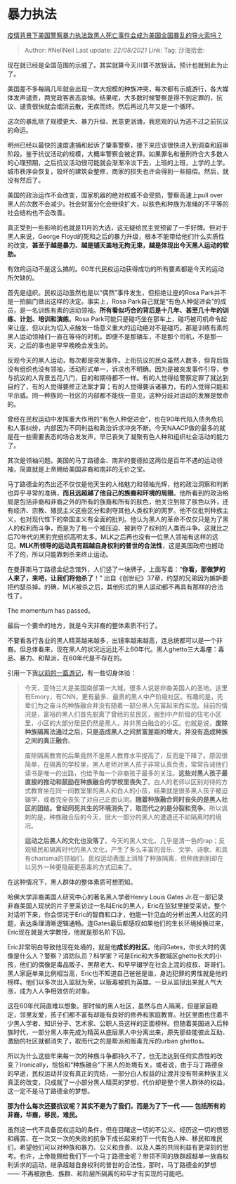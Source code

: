# 暴力执法
[疫情背景下美国警察暴力执法致黑人死亡事件会成为美国全国暴乱的导火索吗？](https://www.zhihu.com/question/397908943/answer/1259573750)

> Author: #NellNell
> Last update: *22/08/2021*
> Link:
> Tag:
> 沙海拾金:

现在就已经是全国范围的示威了。其实就算今天川普不放狠话，预计也就到此为止了。

美国差不多每隔几年就会出现一次大规模的种族冲突，每次都有示威游行，各大媒体发声谴责，两党政客表态哀悼。结果呢，大多数时候警察是得不到定罪的，抗议、谴责很快就会烟消云散，无疾而终。然后再过几年又是一个循环。

这次的暴乱除了规模更大、暴力升级、民意更汹涌，我悲观的认为逃不过之前抗议的命运。

明州已经以最快的速度逮捕和起诉了肇事警察，接下来应该很快进入到调查和庭审阶段。鉴于抗议活动的规模，大概率警察会被定罪。如果罪名和量刑符合大多数人的心理预期，之后抗议活动很可能就会渐渐冷淡下去，上班的上班，上学的上学。城市秩序会恢复，毁坏的建筑会整修，商家的损失也许会得到一些赔偿。然后，就没有然后了。

美国的政治运作不会改变，国家机器的绝对权威不会受损，警察高速上pull over黑人的次数不会减少。社会财富分化会继续扩大，以肤色和种族为准绳的不平等的社会结构也不会改善。

真正受到一些影响的也就是11月的大选，这无疑给民主党预留了一手好牌。但对于黑人来说，George Floyd的死和之后的暴力升级，根本不能带给他们什么实质性的改变。**甚至于越是暴力、越是铺天盖地无拘无束，越是体现出今天黑人运动的软肋。**

有效的运动不是这么搞的。60年代民权运动获得成功的所有要素都是今天的运动所欠缺的。

首先是组织。民权运动虽然也是以“偶然”事件发生，但拒绝让座的Rosa Park并不是一拍脑门做出这样的决定。事实上，Rosa Park自己就是“有色人种促进会”的成员，是一名训练有素的运动领袖。**所有看似巧合的背后是十几年、甚至几十年的训练、计划、培训和演练**。Rosa Park可能只是碰巧坐在那车上，碰巧被司机命令起来让座，但以此为切入点触发一场意义重大的运动绝对不是碰巧。那是训练有素的黑人运动领袖们一直在等待的时机。即便不是那辆车，不是那个司机，不是那一天，之后的事也是早早晚晚会发生的。

反观今天的黑人运动，每次都是突发事件。上街抗议的民众虽然人数多，但背后既没有组织也没有领袖，活动形式单一，诉求也不明确。因为是被突发事件引导，参与抗议的人背景五花八门，目的和期待都不一样。有的人觉得给警察定罪了就达到目的了，有的人觉得要修正法案才算；有的人觉得要诉诸暴力，有的人觉得只能和平示威。同一种族同一社区的内部都不能统一意见，这种分歧对运动的发展是致命的。

曾经在民权运动中发挥重大作用的“有色人种促进会”，也在90年代陷入债务危机和人事纠纷，内部因为不同利益和政治诉求冲突不断。今天NAACP做的最多的就是在一些需要表态的场合发发声，早已丧失了凝聚有色人种和组织社会活动的能力了。

其次是领袖问题。美国的马丁路德金、南非的曼德拉这两位是百年不遇的运动领袖，简直就是上帝赐给美国非裔和南非的无价之宝。

马丁路德金的杰出还不仅仅是他天生的人格魅力和领袖光辉，他的政治洞察和判断也异乎寻常的准确，**而且远超越了他自己的族裔和环境的局限**。他所看到的政治格局是包括非裔和非裔之外的所有的族裔和所有的肤色，他关注到除了肤色以外，还有经济、宗教、殖民主义这些区分和剥夺其他人类权利的网罗。他不仅批判种族主义，也对现代性下的帝国主义有全面的批判。他认为黑人的革命不仅仅只是为了黑人的权利而斗争，而是为了每一个被压迫、被剥夺了权利的人类而斗争。这就比之后70年代的黑豹党组织高明太多。MLK之后再也没有一位黑人领袖有这样的远见。**MLK所领导的运动具有超越自身权利的普世的合法性**，这是美国政府也撼动不了的，所以只能靠刺杀来终止运动。

在曼菲斯马丁路德金纪念馆外，人们竖了一块牌子，上面写着：“**你看，那做梦的人来了，来吧，让我们将他杀了**！” 出自《创世纪》37章，约瑟的兄弟因为嫉妒要把约瑟杀掉。的确，MLK被杀之后，其他形式的黑人运动都不再具有那样的合法性了。

The momentum has passed。

最后一个要命的地方，就是今天非裔的整体素质不行了。

不要看各行各业的黑人精英越来越多，出镜率越来越高，连总统都可以是一个非裔。但总体看来，现在黑人的状况远远比不上60年代。黑人ghetto三大毒瘤：毒品、暴力、和帮派，在60年代是不存在的。

引用一下我[以前的一篇游记](https://zhuanlan.zhihu.com/p/55510867)，有一些切身体验：

> 今天，亚特兰大是美国南部第一大城，很多人说是非裔美国人的圣地。这里有Emory，有CNN，更有最多、最贵的黑人中产阶级社区。有趣的是，先辈们为之奋斗的种族融合并没有随着一部分黑人先富起来而实现。目前的情况是，富裕的黑人们首先脱离了曾经的贫民区，搬到中产阶级的住宅小区里，小区的大部分居民仍然是黑人，并非黑白融合的小区。也就是说，**废除种族隔离法通过之后，只是造成黑人之间贫富差距的增大，并没有造成种族之间的真正融合**。
>
> 废除隔离教育的后果竟然不是黑人教育水平提高了，反而是下降了。原因很简单，在隔离的学校里，黑人老师对黑人孩子非常认真负责，常常告诫他们读书是唯一的出路，也给予每一个非裔孩子最多的关注。**这些对黑人孩子最直接的推动和鼓励在种族融合的学校里丧失了**。白人的老师以区别对待的方式教育坐在同一间教室里的黑人和白人的小孩，结果就是很多黑人孩子被迫辍学，或者完全丧失了对自己正面认同。**随着种族融合同时丧失的是黑人社区的团结。曾经同死共生的环境消失了，取而代之的是分裂和竞争**。所以讽刺的是，种族融合后的今天，很大一部分的黑人的遭遇还不如隔离时的境况。
>
> **运动之后黑人的文化也没落了**。今天的黑人文化，几乎是清一色的rap；反观殖民和隔离时代的黑人文化，产生了多么丰富的音乐、文学、诗歌、和具有charisma的领袖们。民权运动表面上消除了种族隔离，但种族剥削却在以另外一种更隐蔽更恶毒的方式回来了。

在这种情况下，黑人群体的整体素质可想而知。

哈佛大学非裔美国人研究中心的著名黑人学者Henry Louis Gates Jr.在一部记录非裔美国人现状的片子里采访过一名叫Eric的黑人，Eric在监狱里接受采访。整个对话听下来，你会惊诧于Eric的智商和口才，他能一针见血的分析出黑人社区的问题，表达条理清晰逻辑通畅。连Gates最后都感叹如果他们的生长环境掉换过来，Eric现在就是大学教授，他就是那名阶下囚。

Eric非常明白导致他现在处境的，就是他**成长的社区**。他问Gates，你长大时的偶像是什么人？警察？消防队员？科学家？可是Eric和大多数城区ghetto长大的小孩，他们的偶像是毒品贩子、黑帮老大、和早早辍学在社会上混的叔叔、哥哥们。黑人家庭单亲比例相当高，Eric也不知道自己爸爸是谁，身边犯罪的男性就是他的榜样。他们以多次出入监狱为荣，以贩毒被抓为英雄。一旦从监狱出来就人气大涨，成为人人争相效仿的对象。

这在60年代简直难以想象。那时候的黑人社区，虽然与白人隔离，但是家庭稳定，邻里友爱，孩子们都不富有却能有良好的修养和家庭教育。社区里面也住着不少黑人学者、知识分子、艺术家、公职人员这样的正面榜样。但随着美国进入后种族时代，一部分黑人率先成为精英从底层黑人中分离出来，原先那些能彼此互助、激励的社区就都消失了，取而代之的是帮派和贩毒充斥的urban ghettos。

所以为什么这些年来每一次的种族斗争都持久不了，也无法达到任何实质性的改变？Ironically，恰恰和“种族融合”下黑人的处境有关。或者说，由于马丁路德金的早逝，民权运动并没有真正的完结，一部分白人权益的让渡并没有带来种族主义真正的改变，只成就了一小部分黑人精英的梦想，代价却是整个黑人群体的权益。这一定不是马丁路德金的梦想。

**那为什么每次还要抗议呢？其实不是为了我们，而是为了下一代 —— 包括所有的非裔，华裔，移民，难民。**

虽然这一代不具备民权运动的条件，但在目睹这一切的不公义、经历这一切的愤怒和痛苦、在一次又一次的失败的抗争下成长起来的下一代有色人种、移民和难民们，希望他们可以对种族和暴力、公义和良善、以及人类的共同利益有更深刻的思考。也许，上帝能赐给我们下一个马丁路德金呢？带领不同的族群超越单一族裔权利诉求的运动，继承超越自身权利的普世的合法性，那时，马丁路德金的梦想 —— 不再被肤色、族群、和阶层所隔离的和平才有实现的可能吧。
